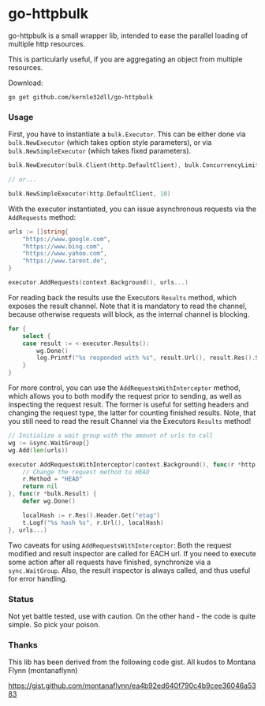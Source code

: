 # go-httpbulk

go-httpbulk is a small wrapper lib, intended to ease the parallel loading of multiple http resources.

This is particularly useful, if you are aggregating an object from multiple resources.

Download:

```
go get github.com/kernle32dll/go-httpbulk
```

### Usage

First, you have to instantiate a `bulk.Executor`. This can be either done via `bulk.NewExecutor` (which takes option style parameters), or via `bulk.NewSimpleExecutor` (which takes fixed parameters).

```go
bulk.NewExecutor(bulk.Client(http.DefaultClient), bulk.ConcurrencyLimit(10))

// or...

bulk.NewSimpleExecutor(http.DefaultClient, 10)
```

With the executor instantiated, you can issue asynchronous requests via the `AddRequests` method:

```go
urls := []string{
    "https://www.google.com",
    "https://www.bing.com",
    "https://www.yahoo.com",
    "https://www.tarent.de",
}

executor.AddRequests(context.Background(), urls...)
```

For reading back the results use the Executors `Results` method, which exposes the result channel. Note that it is mandatory
to read the channel, because otherwise requests will block, as the internal channel is blocking.

```go
for {
    select {
    case result := <-executor.Results():
        wg.Done()
        log.Printf("%s responded with %s", result.Url(), result.Res().Status)
    }
}
```

For more control, you can use the `AddRequestsWithInterceptor` method, which allows you to both modify the request prior to sending,
as well as inspecting the request result. The former is useful for setting headers and changing the request type, the latter for
counting finished results. Note, that you still need to read the result Channel via the Executors `Results` method!

```go
// Initialize a wait group with the amount of urls to call
wg := &sync.WaitGroup{}
wg.Add(len(urls))

executor.AddRequestsWithInterceptor(context.Background(), func(r *http.Request) error {
    // Change the request method to HEAD
    r.Method = "HEAD"
    return nil
}, func(r *bulk.Result) {
    defer wg.Done()

    localHash := r.Res().Header.Get("etag")
    t.Logf("%s hash %s", r.Url(), localHash)
}, urls...)
```

Two caveats for using `AddRequestsWithInterceptor`: Both the request modified and result inspector are called for EACH url. If you need to
execute some action after all requests have finished, synchronize via a `sync.WaitGroup`. Also, the result inspector is always called, and
thus useful for error handling.

### Status

Not yet battle tested, use with caution. On the other hand - the code is quite simple. So pick your poison.

### Thanks

This lib has been derived from the following code gist. All kudos to Montana Flynn (montanaflynn)

https://gist.github.com/montanaflynn/ea4b92ed640f790c4b9cee36046a5383

